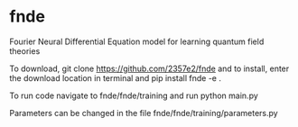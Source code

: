 # fnde
Fourier Neural Differential Equation model for learning quantum field theories


To download,
git clone https://github.com/2357e2/fnde
and to install, enter the download location in terminal and
pip install fnde -e .

To run code navigate to fnde/fnde/training and run
python main.py

Parameters can be changed in the file fnde/fnde/training/parameters.py
